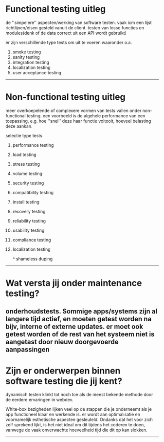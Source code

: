 # Functional testing uitleg

de ''simpelere'' aspecten/werking van software testen. vaak icm een lijst richtlijnen/eisen gesteld vanuit de client. testen van losse functies en modules(denk of de data correct uit een API wordt gebruikt)

er zijn verschillende type tests om uit te voeren waaronder o.a.

1. smoke testing
2. sanity testing
3. integration testing
4. localization testing
5. user acceptance testing
--------------------------------

# Non-functional testing uitleg

meer overkoepelende of complexere vormen van tests vallen onder non-functional testing. een voorbeeld is de algehele performance van een toepassing, e.g. hoe ''snel'' deze haar functie voltooit, hoeveel belasting deze aankan.


selectie type tests

1. performance testing
1. load testing
1. stress testing
1. volume testing
1. security testing
1. compatibility testing
1. install testing
1. recovery testing
1. reliability testing
1. usability testing
1. compliance testing
1. localization testing

    ^ shameless duping

-----------------------------------------

# Wat versta jij onder maintenance testing?

onderhoudstests. Sommige apps/systems zijn al langere tijd actief, en moeten getest worden na bijv, interne of externe updates. er moet ook getest worden of de rest van het systeem niet is aangetast door nieuw doorgevoerde aanpassingen
-----------------------------------------

# Zijn er onderwerpen binnen software testing die jij kent?

dynamisch testen klinkt tot noch toe als de meest bekende methode door de eerdere ervaringen in webdev.

White-box bezigheden lijken veel op de stappen die je onderneemt als je app functioneel klaar en werkende is. er wordt aan optimalisatie en voornamelijk esthetische aspecten gesleuteld. Ondanks dat het voor zich zelf sprekend lijkt, is het niet ideal om dit tijdens het coderen te doen, vanwege de vaak onverwachte hoeveelheid tijd die dit op kan slokken.

-----------------------------------------